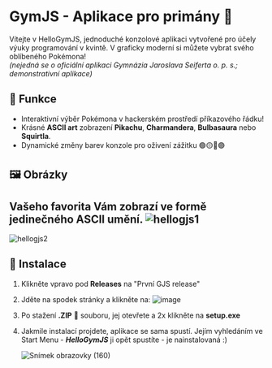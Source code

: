 # GymJS - Aplikace pro primány 🐸

Vítejte v HelloGymJS, jednoduché konzolové aplikaci vytvořené pro účely výuky programování v kvintě. V graficky moderní si můžete vybrat svého oblíbeného Pokémona!  
_(nejedná se o oficiální aplikaci Gymnázia Jaroslava Seiferta o. p. s.; demonstrativní aplikace)_

## 🚀 Funkce
- Interaktivní výběr Pokémona v hackerském prostředí příkazového řádku!
- Krásné **ASCII art** zobrazení **Pikachu**, **Charmandera**, **Bulbasaura** nebo **Squirtla**.
- Dynamické změny barev konzole pro oživení zážitku 🟢🟡🔵🟣

## 🖼️ Obrázky
Vašeho favorita Vám zobrazí ve formě jedinečného ASCII umění.
![hellogjs1](https://github.com/user-attachments/assets/1ee44ef4-860d-4a47-a63b-70ccccc6001d)
---------------
![hellogjs2](https://github.com/user-attachments/assets/79dcfa43-62b4-4fab-9a62-cc7074c24125)


## 🔧 Instalace

1. Klikněte vpravo pod **Releases** na "První GJS release"
2. Jděte na spodek stránky a klikněte na:
   ![image](https://github.com/user-attachments/assets/ff51e979-2d48-44c1-96c7-1c9985e9202e)
3. Po stažení **.ZIP** 📁  souboru, jej otevřete a 2x klikněte na **setup.exe**
4. Jakmile instalací projdete, aplikace se sama spustí. Jejím vyhledáním ve Start Menu - _**HelloGymJS**_ ji opět spustíte - je nainstalovaná :)
   
   ![Snímek obrazovky (160)](https://github.com/user-attachments/assets/607310d3-cfd2-4240-80fe-b63d0fbb8918)
